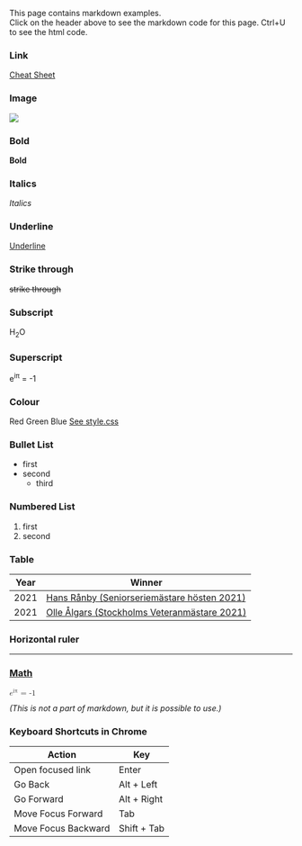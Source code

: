 This page contains markdown examples.  
Click on the header above to see the markdown code for this page.
Ctrl+U to see the html code.

### Link
[Cheat Sheet](https://www.markdownguide.org/cheat-sheet/)

### Image
![](/ROOT/KM_SrS_24.jpg)

### Bold
**Bold**

### Italics
*Italics*

### Underline
<u>Underline</u>

### Strike through
<s>strike through</s>

### Subscript
H<sub>2</sub>O

### Superscript
e<sup>iπ</sup> = -1

### Colour
<red>Red</red> <green>Green</green> <blue>Blue</blue> [See style.css](/ROOT/style.css)

### Bullet List
* first
* second
    * third

### Numbered List
1. first
2. second

### Table
| Year | Winner                                                                                    |
|------|-------------------------------------------------------------------------------------------|
| 2021 | [Hans Rånby (Seniorseriemästare hösten 2021)](SENIOR/htmfiler/resultat_HT21.pdf)          |
| 2021 | [Olle Ålgars (Stockholms Veteranmästare 2021)](SENIOR/htmfiler/resultat_veteran_HT21.pdf) |

### Horizontal ruler
---

### [Math](https://developer.mozilla.org/en-US/docs/Web/MathML/Element/math)

<p>
    <math>
        <msup>
            <mi>e</mi>
            <mn>iπ</mn>
        </msup>
        <mo>= -1</mo>
    </math>
</p>  

*(This is not a part of markdown, but it is possible to use.)*

### Keyboard Shortcuts in Chrome

| Action              | Key         |
|---------------------|-------------|
| Open focused link   | Enter       |
| Go Back             | Alt + Left  |
| Go Forward          | Alt + Right |
| Move Focus Forward  | Tab         |
| Move Focus Backward | Shift + Tab |
